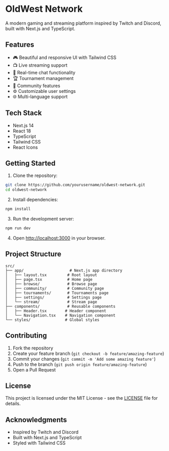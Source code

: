 # OldWest Network

A modern gaming and streaming platform inspired by Twitch and Discord, built with Next.js and TypeScript.

## Features

- 🎮 Beautiful and responsive UI with Tailwind CSS
- 📺 Live streaming support
- 💬 Real-time chat functionality
- 🏆 Tournament management
- 👥 Community features
- ⚙️ Customizable user settings
- 🌐 Multi-language support

## Tech Stack

- Next.js 14
- React 18
- TypeScript
- Tailwind CSS
- React Icons

## Getting Started

1. Clone the repository:
```bash
git clone https://github.com/yourusername/oldwest-network.git
cd oldwest-network
```

2. Install dependencies:
```bash
npm install
```

3. Run the development server:
```bash
npm run dev
```

4. Open [http://localhost:3000](http://localhost:3000) in your browser.

## Project Structure

```
src/
├── app/                    # Next.js app directory
│   ├── layout.tsx         # Root layout
│   ├── page.tsx           # Home page
│   ├── browse/            # Browse page
│   ├── community/         # Community page
│   ├── tournaments/       # Tournaments page
│   ├── settings/          # Settings page
│   └── stream/            # Stream page
├── components/            # Reusable components
│   ├── Header.tsx        # Header component
│   └── Navigation.tsx    # Navigation component
└── styles/               # Global styles
```

## Contributing

1. Fork the repository
2. Create your feature branch (`git checkout -b feature/amazing-feature`)
3. Commit your changes (`git commit -m 'Add some amazing feature'`)
4. Push to the branch (`git push origin feature/amazing-feature`)
5. Open a Pull Request

## License

This project is licensed under the MIT License - see the [LICENSE](LICENSE) file for details.

## Acknowledgments

- Inspired by Twitch and Discord
- Built with Next.js and TypeScript
- Styled with Tailwind CSS
